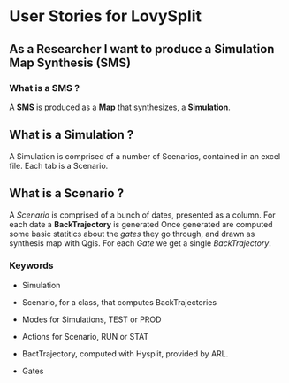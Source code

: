 # User Stories for LovySplit

## As a Researcher I want to produce a Simulation Map Synthesis (SMS)

### What is a SMS ?

A **SMS** is produced as a **Map** that synthesizes, a **Simulation**.

## What is a Simulation ?

A Simulation is comprised of a number of Scenarios, contained in an
excel file. Each tab is a Scenario.

## What is a Scenario ?

A _Scenario_ is comprised of a bunch of dates, presented as a column.
For each date  a **BackTrajectory**
is generated
Once generated are computed some basic statitics about
the _gates_ they go through, and drawn as synthesis map
with Qgis. For each _Gate_ we get a single _BackTrajectory_.

### Keywords

* Simulation

* Scenario, for a class, that computes BackTrajectories

* Modes for Simulations, TEST or PROD

* Actions for Scenario, RUN or STAT

* BactTrajectory, computed with Hysplit, provided by ARL.

* Gates
